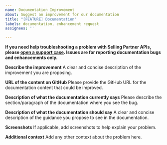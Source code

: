 ```yaml
---
name: Documentation Improvement
about: Suggest an improvement for our documentation
title: "[FEATURE] Documentation"
labels: documentation, enhancement request
assignees: ''

---
```


**If you need help troubleshooting a problem with Selling Partner APIs, please [open a support case](https://developer.amazonservices.com/support). Issues are for reporting documentation bugs and enhancements only.**

**Describe the improvement**
A clear and concise description of the improvement you are proposing.

**URL of the content on GitHub**
Please provide the GitHub URL for the documentation content that could be improved.

**Description of what the documentation currently says**
Please describe the section/paragraph of the documentation where you see the bug.

**Description of what the documentation should say**
A clear and concise description of the guidance you propose to see in the documentation.

**Screenshots**
If applicable, add screenshots to help explain your problem.

**Additional context**
Add any other context about the problem here.
